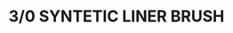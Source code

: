 ---
title: "3/0 SYNTETIC LINER BRUSH"
price: "TBA"
desc: "Opis nije dostupan"
img_path: "/assets/img/A.MIG-8590.jpg"
brand: AMMO
available: true
cat: "tools"
subcat: "SYNTETIC BRUSHES"
subsubcat: "SS"
---